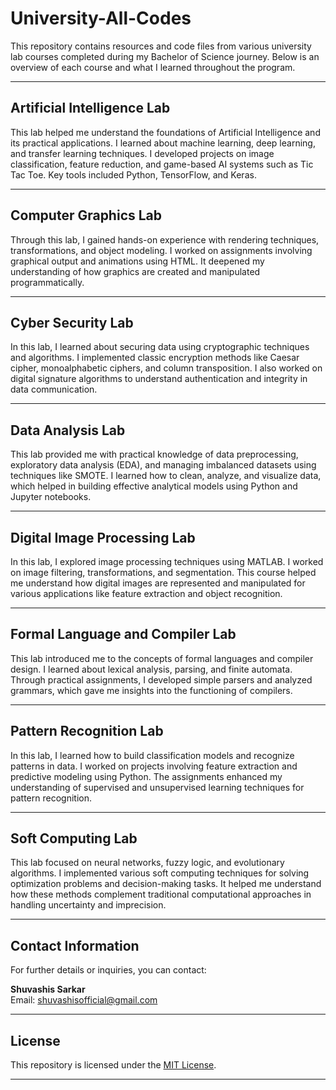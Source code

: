 # University-All-Codes

This repository contains resources and code files from various university lab courses completed during my Bachelor of Science journey. Below is an overview of each course and what I learned throughout the program.

---

## Artificial Intelligence Lab
This lab helped me understand the foundations of Artificial Intelligence and its practical applications. I learned about machine learning, deep learning, and transfer learning techniques. I developed projects on image classification, feature reduction, and game-based AI systems such as Tic Tac Toe. Key tools included Python, TensorFlow, and Keras.

---

## Computer Graphics Lab
Through this lab, I gained hands-on experience with rendering techniques, transformations, and object modeling. I worked on assignments involving graphical output and animations using HTML. It deepened my understanding of how graphics are created and manipulated programmatically.

---

## Cyber Security Lab
In this lab, I learned about securing data using cryptographic techniques and algorithms. I implemented classic encryption methods like Caesar cipher, monoalphabetic ciphers, and column transposition. I also worked on digital signature algorithms to understand authentication and integrity in data communication.

---

## Data Analysis Lab
This lab provided me with practical knowledge of data preprocessing, exploratory data analysis (EDA), and managing imbalanced datasets using techniques like SMOTE. I learned how to clean, analyze, and visualize data, which helped in building effective analytical models using Python and Jupyter notebooks.

---

## Digital Image Processing Lab
In this lab, I explored image processing techniques using MATLAB. I worked on image filtering, transformations, and segmentation. This course helped me understand how digital images are represented and manipulated for various applications like feature extraction and object recognition.

---

## Formal Language and Compiler Lab
This lab introduced me to the concepts of formal languages and compiler design. I learned about lexical analysis, parsing, and finite automata. Through practical assignments, I developed simple parsers and analyzed grammars, which gave me insights into the functioning of compilers.

---

## Pattern Recognition Lab
In this lab, I learned how to build classification models and recognize patterns in data. I worked on projects involving feature extraction and predictive modeling using Python. The assignments enhanced my understanding of supervised and unsupervised learning techniques for pattern recognition.

---

## Soft Computing Lab
This lab focused on neural networks, fuzzy logic, and evolutionary algorithms. I implemented various soft computing techniques for solving optimization problems and decision-making tasks. It helped me understand how these methods complement traditional computational approaches in handling uncertainty and imprecision.

---

## Contact Information

For further details or inquiries, you can contact:

**Shuvashis Sarkar**  
Email: [shuvashisofficial@gmail.com](mailto:shuvashisofficial@gmail.com)

---

## License

This repository is licensed under the [MIT License](LICENSE).

---
